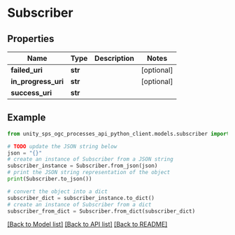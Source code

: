# Subscriber


## Properties

Name | Type | Description | Notes
------------ | ------------- | ------------- | -------------
**failed_uri** | **str** |  | [optional]
**in_progress_uri** | **str** |  | [optional]
**success_uri** | **str** |  |

## Example

```python
from unity_sps_ogc_processes_api_python_client.models.subscriber import Subscriber

# TODO update the JSON string below
json = "{}"
# create an instance of Subscriber from a JSON string
subscriber_instance = Subscriber.from_json(json)
# print the JSON string representation of the object
print(Subscriber.to_json())

# convert the object into a dict
subscriber_dict = subscriber_instance.to_dict()
# create an instance of Subscriber from a dict
subscriber_from_dict = Subscriber.from_dict(subscriber_dict)
```
[[Back to Model list]](../README.md#documentation-for-models) [[Back to API list]](../README.md#documentation-for-api-endpoints) [[Back to README]](../README.md)
